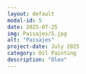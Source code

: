 ```yaml
---
layout: default
modal-id: 5
date: 2025-07-25
img: Paisajes/5.jpg
alt: "Paisajes"
project-date: July 2025
category: Oil Painting
description: "Oleo"
---
```

